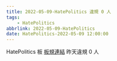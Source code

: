 ```yaml
---
title: 2022-05-09-HatePolitics 違規 0 人
tags:
    - HatePolitics
abbrlink: 2022-05-09-HatePolitics
date: HatePolitics-2022-05-09 12:00:00
---
```

HatePolitics 板 [板規連結](https://www.ptt.cc/bbs/HatePolitics/M.1617115262.A.D60.html)
昨天違規 0 人
